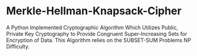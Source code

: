 # Merkle-Hellman-Knapsack-Cipher
A Python Implemented Cryptographic Algorithm Which Utilizes Public, Private Key Cryptography to Provide Congruent Super-Increasing Sets for Encryption of Data. This Algorithm relies on the SUBSET-SUM Problems NP Difficulty.
